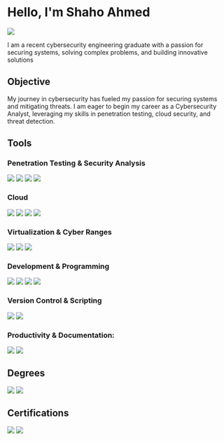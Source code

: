 # Hello, I'm Shaho Ahmed
<a href="https://linkedin.com/in/shaho-ahmed"><img src="https://img.shields.io/badge/-LinkedIn-0072b1?&style=for-the-badge&logo=linkedin&logoColor=white" /></a>

I am a recent cybersecurity engineering graduate with a passion for securing systems, solving complex problems, and building innovative solutions

## Objective

My journey in cybersecurity has fueled my passion for securing systems and mitigating threats. I am eager to begin my career as a Cybersecurity Analyst, leveraging my skills in penetration testing, cloud security, and threat detection.

## Tools

### Penetration Testing & Security Analysis
<div>
    <img src="https://img.shields.io/badge/-Nmap-00437A?&style=for-the-badge&logo=nmap&logoColor=white" />
    <img src="https://img.shields.io/badge/-Metasploit-0579C3?&style=for-the-badge&logo=metasploit&logoColor=white" />
    <img src="https://img.shields.io/badge/-Burp%20Suite-FF6600?&style=for-the-badge&logo=burpsuite&logoColor=white" />
    <img src="https://img.shields.io/badge/-Wireshark-1679A7?&style=for-the-badge&logo=Wireshark&logoColor=white" />
</div>

### Cloud
<div>
    <img src="https://img.shields.io/badge/-Amazon%20AWS-232F3E?&style=for-the-badge&logo=amazonaws&logoColor=white" />
    <img src="https://img.shields.io/badge/-AWS%20Fargate-FF9900?&style=for-the-badge&logo=amazonaws&logoColor=white" />
    <img src="https://img.shields.io/badge/-AWS%20ECR%2FECS-FF9900?&style=for-the-badge&logo=amazonaws&logoColor=white" />
    <img src="https://img.shields.io/badge/-Docker-2496ED?&style=for-the-badge&logo=docker&logoColor=white" />
</div>

### Virtualization & Cyber Ranges
<div>
    <img src="https://img.shields.io/badge/-VMware-607078?&style=for-the-badge&logo=vmware&logoColor=white" />
    <img src="https://img.shields.io/badge/-VirtualBox-183A61?&style=for-the-badge&logo=virtualbox&logoColor=white" />
    <img src="https://img.shields.io/badge/-Virginia%20Cyber%20Range-5A5A5A?&style=for-the-badge&logo=security&logoColor=white" />
</div>

### Development & Programming
<div>
    <img src="https://img.shields.io/badge/-VS%20Code-007ACC?&style=for-the-badge&logo=visualstudiocode&logoColor=white" />
    <img src="https://img.shields.io/badge/-PyCharm-000000?&style=for-the-badge&logo=pycharm&logoColor=white" />
    <img src="https://img.shields.io/badge/-Jupyter-F37626?&style=for-the-badge&logo=jupyter&logoColor=white" />
    <img src="https://img.shields.io/badge/-Anaconda-44A833?&style=for-the-badge&logo=anaconda&logoColor=white" />
</div>

### Version Control & Scripting
<div>
    <img src="https://img.shields.io/badge/-GitHub-181717?&style=for-the-badge&logo=github&logoColor=white" />
    <img src="https://img.shields.io/badge/-Git%20Bash-F05032?&style=for-the-badge&logo=git&logoColor=white" />
</div>

### Productivity & Documentation:
<div>
    <img src="https://img.shields.io/badge/-Microsoft%20Office-D83B01?&style=for-the-badge&logo=microsoftoffice&logoColor=white" />
    <img src="https://img.shields.io/badge/-Adobe-FF0000?&style=for-the-badge&logo=adobe&logoColor=white" />
</div>

## Degrees
<div>
    <img src="https://img.shields.io/badge/-George%20Mason%20University-006633?&style=for-the-badge&logo=microsoftacademic&logoColor=white" />
<img src="https://img.shields.io/badge/-B.Sc.%20Cybersecurity%20Engineering-0078D4?&style=for-the-badge&logo=security&logoColor=white" />
</div>

## Certifications
<div>
<img src="https://img.shields.io/badge/-Security%2B-FF0000?&style=for-the-badge&logo=CompTIA&logoColor=white" />
<img src="https://img.shields.io/badge/-Network%2B-007ACC?&style=for-the-badge&logo=CompTIA&logoColor=white" />
</div>
